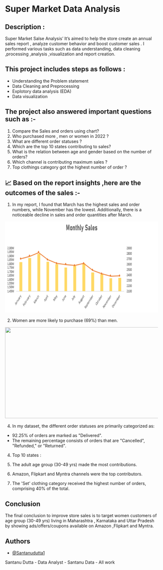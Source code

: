 # Super Market Data Analysis 

Description :
-

Super Market Salse Analysis’ It’s aimed to help the store create an annual sales report , analyze customer behavior and boost customer sales . I performed various tasks such as data understanding, data cleaning ,processing ,analysis ,visualization and report creation. 

This project includes steps as follows :
-
- Understanding the Problem statement
- Data Cleaning and Preprocessing
- Explotory data analysis (EDA)
- Data visualization 

The project also answered important questions such as :-
 -
1. Compare the Sales and orders using chart?
2. Who purchased more , men or women in 2022 ?
3. What are different order statuses ?
4. Which are the top 10 states contributing to sales?
5.  What is the relation between age and gender based on the number of orders?
6. Which channel is contributing maximum sales ? 
7. Top clothings category got the highest number of order ?

📈 Based on the report insights ,here are the outcomes of the sales :- 
 -
1. In my report, I found that March has the highest sales and order numbers, while November has the lowest. Additionally, there is a noticeable decline in sales and order quantities after March.
<p align="center">
  <img width="600" height="300" src="Sales vs month.png">
</p>

2. Women are more likely to purchase (69%) than men.
   <p align="center">
  <img width="600" height="300" src="">
</p>

4. In my dataset, the different order statuses are primarily categorized as:
- 92.25% of orders are marked as "Delivered".
- The remaining percentage consists of orders that are "Cancelled", "Refunded," or "Returned".

4. Top 10 states :

5.  The adult age group (30-49 yrs) made the most contributions.

6. Amazon, Flipkart and Myntra channels were the top contributors.

7. The 'Set' clothing category received the highest number of orders, comprising 40% of the total.

Conclusion
-
 The final conclusion to improve store sales is to target women customers of age group (30-49 yrs) living in Maharashtra , Karnataka and Uttar Pradesh by showing ads/offers/coupons available on Amazon ,Flipkart and Myntra.











## Authors

- [@Santanudutta1](https://github.com/SantanuDutta1)

Santanu Dutta - Data Analyst - Santanu Data - All work
